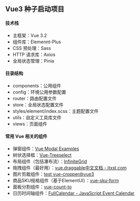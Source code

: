 ## Vue3 种子启动项目

#### 技术栈
- 主框架：Vue 3.2
- 组件库：Elemennt-Plus
- CSS 预处理：Sass
- HTTP 请求库：Axios
- 全局状态管理：Pinia

#### 目录结构
- components：公用组件
- config：环境公用参数配置
- router：路由配置文件
- store：全局状态配置文件
- styles/element/index.scss：主题配置文件
- utils：自定义工具库文件
- views：页面组件

#### 常用 Vue 相关的组件
- 弹窗组件：[Vue Modal Examples](http://vue-js-modal.yev.io/)
- 树状选择框：[Vue-Treeselect](https://vue-treeselect.js.org/)
- 布局组件（包括瀑布流）：[InfiniteGrid](https://naver.github.io/egjs-infinitegrid/)
- 拖拽组件（最好用）：[vue.draggable中文文档 - itxst.com](https://www.itxst.com/vue-draggable/tutorial.html)
- 图片剪裁组件：[test vue-cropper@vue3](https://github.xyxiao.cn/vue-cropper/docs/vue3.html)
- 商品SKU规格组件（基于ElementUI）：[vue-sku-form](https://hooray.github.io/vue-sku-form/)
- 面板分割组件：[vue-count-to](http://panjiachen.github.io/split-pane/demo/index.html)
- 日历时间轴组件：[FullCalendar - JavaScript Event Calendar](https://fullcalendar.io/)

